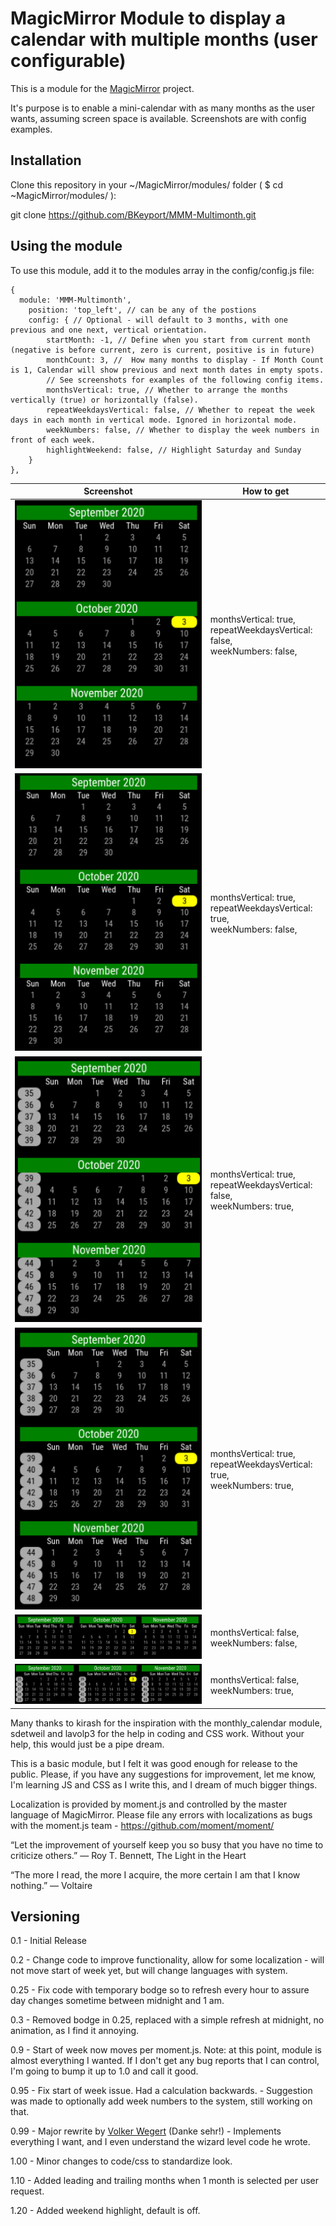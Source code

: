# MagicMirror Module to display a calendar with multiple months (user configurable)

This is a module for the [MagicMirror](https://github.com/MichMich/MagicMirror) project. 

It's purpose is to enable a mini-calendar with as many months as the user wants, assuming screen space is available. Screenshots are with config examples. 

## Installation

Clone this repository in your ~/MagicMirror/modules/ folder ( $ cd ~MagicMirror/modules/ ):

git clone https://github.com/BKeyport/MMM-Multimonth.git

## Using the module
To use this module, add it to the modules array in the config/config.js file:

```
{
  module: 'MMM-Multimonth',
	position: 'top_left', // can be any of the postions
	config: { // Optional - will default to 3 months, with one previous and one next, vertical orientation. 
		startMonth: -1, // Define when you start from current month (negative is before current, zero is current, positive is in future) 
		monthCount: 3, //  How many months to display - If Month Count is 1, Calendar will show previous and next month dates in empty spots.  
		// See screenshots for examples of the following config items. 
		monthsVertical: true, // Whether to arrange the months vertically (true) or horizontally (false).
		repeatWeekdaysVertical: false, // Whether to repeat the week days in each month in vertical mode. Ignored in horizontal mode.
		weekNumbers: false, // Whether to display the week numbers in front of each week.
		highlightWeekend: false, // Highlight Saturday and Sunday
	}
},
```

| Screenshot | How to get |
| --- | --- |
| ![screenshot](vert-noweek-norep.png?raw=true "Screenshot (vertical mode, no week numbers, single weekday line)") | monthsVertical: true, <br> 		repeatWeekdaysVertical: false, <br> weekNumbers: false, |
| ![screenshot](vert-noweek-rep.png?raw=true "Screenshot (vertical mode, no week numbers, repeat weekday line for every month)")| monthsVertical: true, <br> 		repeatWeekdaysVertical: true, <br> weekNumbers: false,  |
| ![screenshot](vert-week-norep.png?raw=true "Screenshot (vertical mode, no week numbers, single weekday line)") | monthsVertical: true, <br> repeatWeekdaysVertical: false, <br> weekNumbers: true, |
| ![screenshot](vert-week-rep.png?raw=true "Screenshot (vertical mode, no week numbers, repeat weekday line for every month)") | monthsVertical: true, <br> 		repeatWeekdaysVertical: true, <br> weekNumbers: true, |
| ![screenshot](horz-noweeknum.png?raw=true "Screenshot (horizontal mode)")| monthsVertical: false, <br> weekNumbers: false, |
| ![screenshot](horz-week.png?raw=true "Screenshot (horizontal mode)") | monthsVertical: false, <br> weekNumbers: true, |


Many thanks to kirash for the inspiration with the monthly_calendar module, sdetweil and lavolp3 for the help in coding and CSS work. Without your help, this would just be a pipe dream. 

This is a basic module, but I felt it was good enough for release to the public. Please, if you have any suggestions for improvement, let me know, I'm learning JS and CSS as I write this, and I dream of much bigger things. 

Localization is provided by moment.js and controlled by the master language of MagicMirror. Please file any errors with localizations as bugs with the moment.js team - https://github.com/moment/moment/

“Let the improvement of yourself keep you so busy that you have no time to criticize others.”
― Roy T. Bennett, The Light in the Heart

“The more I read, the more I acquire, the more certain I am that I know nothing.”
― Voltaire

## Versioning
0.1 - Initial Release

0.2 - Change code to improve functionality, allow for some localization - will not move start of week yet, but will change languages with system.

0.25 - Fix code with temporary bodge so to refresh every hour to assure day changes sometime between midnight and 1 am. 

0.3 - Removed bodge in 0.25, replaced with a simple refresh at midnight, no animation, as I find it annoying. 

0.9 - Start of week now moves per moment.js. Note: at this point, module is almost everything I wanted. If I don't get any bug reports that I can control, I'm going to bump it up to 1.0 and call it good. 

0.95 - Fix start of week issue. Had a calculation backwards. - Suggestion was made to optionally add week numbers to the system, still working on that. 

0.99 - Major rewrite by [Volker Wegert](https://github.com/vwegert) (Danke sehr!) - Implements everything I want, and I even understand the wizard level code he wrote. 

1.00 - Minor changes to code/css to standardize look.  

1.10 - Added leading and trailing months when 1 month is selected per user request. 

1.20 - Added weekend highlight, default is off. 
